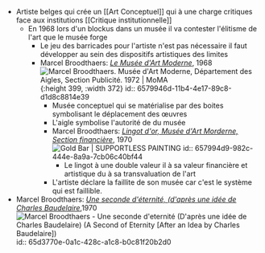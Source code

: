 - Artiste belges qui crée un [[Art Conceptuel]] qui à une charge critiques face aux institutions [[Critique institutionnelle]]
	- En 1968 lors d'un blockus dans un musée il va contester l'élitisme de l'art que le musée forge
		- Le jeu des barricades pour l'artiste n'est pas nécessaire il faut développer au sein des dispositifs artistiques des limites
		- Marcel Broodthaers: [*Le Musée d'Art Moderne*](https://journals.openedition.org/marges/1048), 1968 ![Marcel Broodthaers. Musée d'Art Moderne, Département des Aigles, Section  Publicité. 1972 | MoMA](https://www.moma.org/d/assets/W1siZiIsIjIwMTcvMDYvMjIvODRjdzJkazdqel8xNDU0NzA1NDAyXzY2MC5qcGciXSxbInAiLCJjb252ZXJ0IiwiLXF1YWxpdHkgOTAgLXJlc2l6ZSAyMDAweDIwMDBcdTAwM2UiXV0/1454705402_660.jpg?sha=7363b1a7aa7b0157){:height 399, :width 372}
		  id:: 6579946d-11b4-4e17-89c8-d1d8c8814e39
			- Musée conceptuel qui se matérialise par des boites symbolisant le déplacement des œuvres
			- L'aigle symbolise l'autorité de du musée
			- Marcel Broodthaers: [*Lingot d'or, Musée d'Art Morderne, Section financière*](https://supportlesspainting.com/2018/01/17/gold-bar-2/), 1970 ![Gold Bar | SUPPORTLESS PAINTING](https://supportlesspainting.files.wordpress.com/2018/01/marcel-broodthaers-lingot-dor-1970-1971-musecc81e-dart-moderne-section-financiecc80re-decc81partement-des-aigles1.jpg?w=705)
			  id:: 657994d9-982c-444e-8a9a-7cb06c40bf44
				- Le lingot à une double valeur il à sa valeur financière et artistique du à sa transvaluation de l'art
			- L'artiste déclare la faillite de son musée car c'est le système qui est faillible.
- Marcel Broodthaers: [*Une seconde d'éternité, (d'après une idée de Charles Baudelaire*](https://lesoeuvres.pinaultcollection.com/fr/oeuvre/une-seconde-deternite-dapres-une-idee-de-charles-baudelaire-0),1970 ![Marcel Broodthaers - Une seconde d'eternité (D'après une idée de Charles  Baudelaire) (A Second of Eternity [After an Idea by Charles Baudelaire])](https://static4.museoreinasofia.es/sites/default/files/obras/AD07431_0.jpg)
  id:: 65d3770e-0a1c-428c-a1c8-b0c81f20b2d0